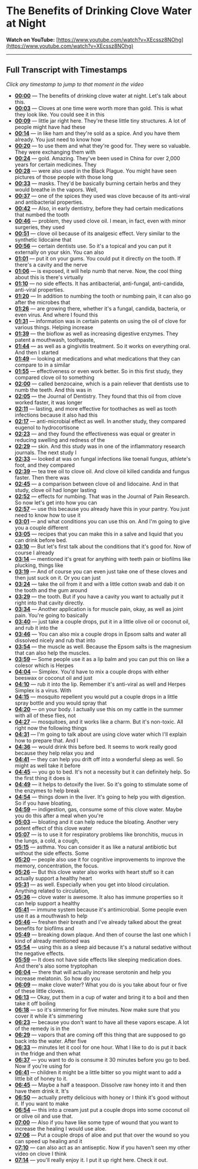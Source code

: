 # The Benefits of Drinking Clove Water at Night

**Watch on YouTube:** [https://www.youtube.com/watch?v=XEcssz8NOhg](https://www.youtube.com/watch?v=XEcssz8NOhg)

---

## Full Transcript with Timestamps

*Click any timestamp to jump to that moment in the video*

- **[00:00](https://www.youtube.com/watch?v=XEcssz8NOhg&t=0s)** — The benefits of drinking clove water at night. Let's talk about this.
- **[00:03](https://www.youtube.com/watch?v=XEcssz8NOhg&t=3s)** — Cloves at one time were worth more than gold. This is what they look like. You could see it in this
- **[00:09](https://www.youtube.com/watch?v=XEcssz8NOhg&t=9s)** — little jar right here. They're these little tiny structures. A lot of people might have had these
- **[00:14](https://www.youtube.com/watch?v=XEcssz8NOhg&t=14s)** — in like ham and they're sold as a spice. And you have them already. You just need to know how
- **[00:20](https://www.youtube.com/watch?v=XEcssz8NOhg&t=20s)** — to use them and what they're good for. They were so valuable. They were exchanging them with
- **[00:24](https://www.youtube.com/watch?v=XEcssz8NOhg&t=24s)** — gold. Amazing. They've been used in China for over 2,000 years for certain medicines. They
- **[00:28](https://www.youtube.com/watch?v=XEcssz8NOhg&t=28s)** — were also used in the Black Plague. You might have seen pictures of those people with those long
- **[00:33](https://www.youtube.com/watch?v=XEcssz8NOhg&t=33s)** — masks. They'd be basically burning certain herbs and they would breathe in the vapors. Well,
- **[00:37](https://www.youtube.com/watch?v=XEcssz8NOhg&t=37s)** — one of the spices they used was clove because of its anti-viral and antibacterial properties.
- **[00:42](https://www.youtube.com/watch?v=XEcssz8NOhg&t=42s)** — Also, in early dentistry, before they had certain medications that numbed the tooth
- **[00:46](https://www.youtube.com/watch?v=XEcssz8NOhg&t=46s)** — problem, they used clove oil. I mean, in fact, even with minor surgeries, they used
- **[00:51](https://www.youtube.com/watch?v=XEcssz8NOhg&t=51s)** — clove oil because of its analgesic effect. Very similar to the synthetic lidocaine that
- **[00:56](https://www.youtube.com/watch?v=XEcssz8NOhg&t=56s)** — certain dentists use. So it's a topical and you can put it externally on your skin. You can also
- **[01:01](https://www.youtube.com/watch?v=XEcssz8NOhg&t=61s)** — put it on your gums. You could put it directly on the tooth. If there's a cavity and the nerve
- **[01:06](https://www.youtube.com/watch?v=XEcssz8NOhg&t=66s)** — is exposed, it will help numb that nerve. Now, the cool thing about this is there's virtually
- **[01:10](https://www.youtube.com/watch?v=XEcssz8NOhg&t=70s)** — no side effects. It has antibacterial, anti-fungal, anti-candida, anti-viral properties.
- **[01:20](https://www.youtube.com/watch?v=XEcssz8NOhg&t=80s)** — In addition to numbing the tooth or numbing pain, it can also go after the microbes that
- **[01:26](https://www.youtube.com/watch?v=XEcssz8NOhg&t=86s)** — are growing there, whether it's a fungal, candida, bacteria, or even virus. And where I found this
- **[01:31](https://www.youtube.com/watch?v=XEcssz8NOhg&t=91s)** — information was in certain patents on using the oil of clove for various things. Helping increase
- **[01:39](https://www.youtube.com/watch?v=XEcssz8NOhg&t=99s)** — the bioflow as well as increasing digestive enzymes. They patent a mouthwash, toothpaste,
- **[01:44](https://www.youtube.com/watch?v=XEcssz8NOhg&t=104s)** — as well as a gingivitis treatment. So it works on everything oral. And then I started
- **[01:49](https://www.youtube.com/watch?v=XEcssz8NOhg&t=109s)** — looking at medications and what medications that they can compare to in a similar
- **[01:55](https://www.youtube.com/watch?v=XEcssz8NOhg&t=115s)** — effectiveness or even work better. So in this first study, they compared clove oil to something
- **[02:00](https://www.youtube.com/watch?v=XEcssz8NOhg&t=120s)** — called benzocaine, which is a pain reliever that dentists use to numb the teeth. And this was in
- **[02:05](https://www.youtube.com/watch?v=XEcssz8NOhg&t=125s)** — the Journal of Dentistry. They found that this oil from clove worked faster, it was longer
- **[02:11](https://www.youtube.com/watch?v=XEcssz8NOhg&t=131s)** — lasting, and more effective for toothaches as well as tooth infections because it also had this
- **[02:17](https://www.youtube.com/watch?v=XEcssz8NOhg&t=137s)** — anti-microbial effect as well. In another study, they compared eugenol to hydrocortisone
- **[02:23](https://www.youtube.com/watch?v=XEcssz8NOhg&t=143s)** — and they found the effectiveness was equal or greater in reducing swelling and redness of the
- **[02:29](https://www.youtube.com/watch?v=XEcssz8NOhg&t=149s)** — skin. And this study was in one of the inflammatory research journals. The next study I
- **[02:33](https://www.youtube.com/watch?v=XEcssz8NOhg&t=153s)** — looked at was on fungal infections like toenail fungus, athlete's foot, and they compared
- **[02:39](https://www.youtube.com/watch?v=XEcssz8NOhg&t=159s)** — tea tree oil to clove oil. And clove oil killed candida and fungus faster. Then there was
- **[02:45](https://www.youtube.com/watch?v=XEcssz8NOhg&t=165s)** — a comparison between clove oil and lidocaine. And in that study, clove oil had longer lasting
- **[02:52](https://www.youtube.com/watch?v=XEcssz8NOhg&t=172s)** — effects for numbing. That was in the Journal of Pain Research. So now let's get into how you can
- **[02:57](https://www.youtube.com/watch?v=XEcssz8NOhg&t=177s)** — use this because you already have this in your pantry. You just need to know how to use it
- **[03:01](https://www.youtube.com/watch?v=XEcssz8NOhg&t=181s)** — and what conditions you can use this on. And I'm going to give you a couple different
- **[03:05](https://www.youtube.com/watch?v=XEcssz8NOhg&t=185s)** — recipes that you can make this in a salve and liquid that you can drink before bed.
- **[03:10](https://www.youtube.com/watch?v=XEcssz8NOhg&t=190s)** — But let's first talk about the conditions that it's good for. Now of course I already
- **[03:14](https://www.youtube.com/watch?v=XEcssz8NOhg&t=194s)** — mentioned it's great for anything with teeth pain or biofilms like plucking, things like
- **[03:19](https://www.youtube.com/watch?v=XEcssz8NOhg&t=199s)** — And of course you can even just take one of these cloves and then just suck on it. Or you can just
- **[03:24](https://www.youtube.com/watch?v=XEcssz8NOhg&t=204s)** — take the oil from it and with a little cotton swab and dab it on the tooth and the gum around
- **[03:29](https://www.youtube.com/watch?v=XEcssz8NOhg&t=209s)** — the tooth. But if you have a cavity you want to actually put it right into that cavity directly.
- **[03:34](https://www.youtube.com/watch?v=XEcssz8NOhg&t=214s)** — Another application is for muscle pain, okay, as well as joint pain. You're going to basically
- **[03:40](https://www.youtube.com/watch?v=XEcssz8NOhg&t=220s)** — just take a couple drops, put it in a little olive oil or coconut oil, and rub it into the
- **[03:46](https://www.youtube.com/watch?v=XEcssz8NOhg&t=226s)** — You can also mix a couple drops in Epsom salts and water all dissolved nicely and rub that into
- **[03:54](https://www.youtube.com/watch?v=XEcssz8NOhg&t=234s)** — the muscle as well. Because the Epsom salts is the magnesium that can also help the muscles.
- **[03:59](https://www.youtube.com/watch?v=XEcssz8NOhg&t=239s)** — Some people use it as a lip balm and you can put this on like a colesor which is Herpes
- **[04:04](https://www.youtube.com/watch?v=XEcssz8NOhg&t=244s)** — Simplex. You'd have to mix a couple drops with either beeswax or coconut oil and just
- **[04:10](https://www.youtube.com/watch?v=XEcssz8NOhg&t=250s)** — rub it into the lip. Remember it's anti-viral as well and Herpes Simplex is a virus. With
- **[04:15](https://www.youtube.com/watch?v=XEcssz8NOhg&t=255s)** — mosquito repellent you would put a couple drops in a little spray bottle and you would spray that
- **[04:20](https://www.youtube.com/watch?v=XEcssz8NOhg&t=260s)** — on your body. I actually use this on my cattle in the summer with all of these flies, not
- **[04:27](https://www.youtube.com/watch?v=XEcssz8NOhg&t=267s)** — mosquitoes, and it works like a charm. But it's non-toxic. All right now the following things
- **[04:31](https://www.youtube.com/watch?v=XEcssz8NOhg&t=271s)** — I'm going to talk about are using clove water which I'll explain how to prepare that. And I
- **[04:36](https://www.youtube.com/watch?v=XEcssz8NOhg&t=276s)** — would drink this before bed. It seems to work really good because they help relax you and
- **[04:41](https://www.youtube.com/watch?v=XEcssz8NOhg&t=281s)** — they can help you drift off into a wonderful sleep as well. So might as well take it before
- **[04:45](https://www.youtube.com/watch?v=XEcssz8NOhg&t=285s)** — you go to bed. It's not a necessity but it can definitely help. So the first thing it does is
- **[04:49](https://www.youtube.com/watch?v=XEcssz8NOhg&t=289s)** — it helps to detoxify the liver. So it's going to stimulate some of the enzymes to help break
- **[04:54](https://www.youtube.com/watch?v=XEcssz8NOhg&t=294s)** — things down in the liver. It's going to help you with digestion. So if you have bloating,
- **[04:59](https://www.youtube.com/watch?v=XEcssz8NOhg&t=299s)** — indigestion, gas, consume some of this clove water. Maybe you do this after a meal when you're
- **[05:03](https://www.youtube.com/watch?v=XEcssz8NOhg&t=303s)** — bloating and it can help reduce the bloating. Another very potent effect of this clove water
- **[05:07](https://www.youtube.com/watch?v=XEcssz8NOhg&t=307s)** — is to use it for respiratory problems like bronchitis, mucus in the lungs, a cold, a cough,
- **[05:15](https://www.youtube.com/watch?v=XEcssz8NOhg&t=315s)** — asthma. You can consider it as like a natural antibiotic but without the side effects. Some
- **[05:20](https://www.youtube.com/watch?v=XEcssz8NOhg&t=320s)** — people also use it for cognitive improvements to improve the memory, concentration, the focus.
- **[05:26](https://www.youtube.com/watch?v=XEcssz8NOhg&t=326s)** — But this clove water also works with heart stuff so it can actually support a healthy heart
- **[05:31](https://www.youtube.com/watch?v=XEcssz8NOhg&t=331s)** — as well. Especially when you get into blood circulation. Anything related to circulation,
- **[05:36](https://www.youtube.com/watch?v=XEcssz8NOhg&t=336s)** — clove water is awesome. It also has immune properties so it can help support a healthy
- **[05:41](https://www.youtube.com/watch?v=XEcssz8NOhg&t=341s)** — immune system because it's antimicrobial. Some people even use it as a mouthwash to help
- **[05:46](https://www.youtube.com/watch?v=XEcssz8NOhg&t=346s)** — freshen their breath and I've already talked about the great benefits for biofilms and
- **[05:49](https://www.youtube.com/watch?v=XEcssz8NOhg&t=349s)** — breaking down plaque. And then of course the last one which I kind of already mentioned was
- **[05:54](https://www.youtube.com/watch?v=XEcssz8NOhg&t=354s)** — using this as a sleep aid because it's a natural sedative without the negative effects.
- **[05:59](https://www.youtube.com/watch?v=XEcssz8NOhg&t=359s)** — It does not have side effects like sleeping medication does. And there's also some tryptophan
- **[06:04](https://www.youtube.com/watch?v=XEcssz8NOhg&t=364s)** — there that will actually increase serotonin and help you increase melatonin. So how do you
- **[06:09](https://www.youtube.com/watch?v=XEcssz8NOhg&t=369s)** — make clove water? What you do is you take about four or five of these little cloves.
- **[06:13](https://www.youtube.com/watch?v=XEcssz8NOhg&t=373s)** — Okay, put them in a cup of water and bring it to a boil and then take it off boiling
- **[06:18](https://www.youtube.com/watch?v=XEcssz8NOhg&t=378s)** — so it's simmering for five minutes. Now make sure that you cover it while it's simmering
- **[06:23](https://www.youtube.com/watch?v=XEcssz8NOhg&t=383s)** — because you don't want to have all these vapors escape. A lot of the remedy is in the
- **[06:29](https://www.youtube.com/watch?v=XEcssz8NOhg&t=389s)** — vapors that are coming off this thing that are supposed to go back into the water. After five
- **[06:33](https://www.youtube.com/watch?v=XEcssz8NOhg&t=393s)** — minutes let it cool for one hour. What I like to do is put it back in the fridge and then what
- **[06:37](https://www.youtube.com/watch?v=XEcssz8NOhg&t=397s)** — you want to do is consume it 30 minutes before you go to bed. Now if you're using for
- **[06:41](https://www.youtube.com/watch?v=XEcssz8NOhg&t=401s)** — children it might be a little bitter so you might want to add a little bit of honey to it.
- **[06:45](https://www.youtube.com/watch?v=XEcssz8NOhg&t=405s)** — Maybe a half a teaspoon. Dissolve raw honey into it and then have them drink it. It's
- **[06:50](https://www.youtube.com/watch?v=XEcssz8NOhg&t=410s)** — actually pretty delicious with honey or I think it's good without it. If you want to make
- **[06:54](https://www.youtube.com/watch?v=XEcssz8NOhg&t=414s)** — this into a cream just put a couple drops into some coconut oil or olive oil and use that.
- **[07:00](https://www.youtube.com/watch?v=XEcssz8NOhg&t=420s)** — Also if you have like some type of wound that you want to increase the healing I would use aloe.
- **[07:06](https://www.youtube.com/watch?v=XEcssz8NOhg&t=426s)** — Put a couple drops of aloe and put that over the wound so you can speed up healing and it
- **[07:10](https://www.youtube.com/watch?v=XEcssz8NOhg&t=430s)** — can also act as an antiseptic. Now if you haven't seen my other video on clove I think
- **[07:14](https://www.youtube.com/watch?v=XEcssz8NOhg&t=434s)** — you'll really enjoy it. I put it up right here. Check it out.
